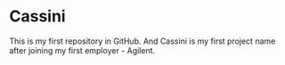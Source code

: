 Cassini
=======

This is my first repository in GitHub. And Cassini is my first project name after joining my first employer - Agilent.
